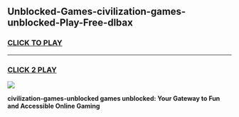 
## Unblocked-Games-civilization-games-unblocked-Play-Free-dlbax
<h3>
<a href="https://premium76.site?title=civilization-games-unblocked&ref=23A">CLICK TO PLAY</a></h3>
<hr>

<h3>
<a href="https://premium76.site?title=civilization-games-unblocked&ref=23A">CLICK 2 PLAY</a>
  
</h3>

<a href="https://premium76.site?title=civilization-games-unblocked&ref=23A"><img src="https://clearcache.store/games.png"></a>


**civilization-games-unblocked games unblocked: Your Gateway to Fun and Accessible Online Gaming**
